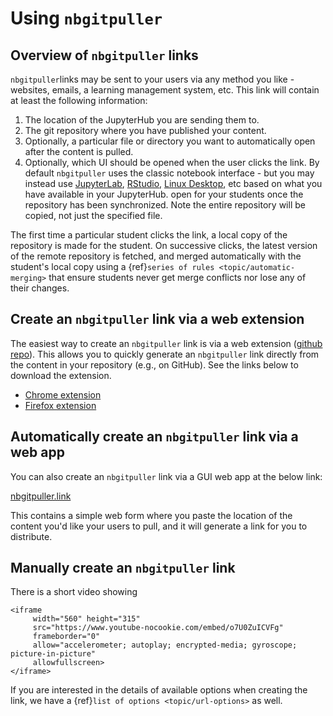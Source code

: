 # Using `nbgitpuller`

## Overview of `nbgitpuller` links

`nbgitpuller`links may be sent to your users via any method you like - websites, emails, a learning management system, etc.
This link will contain at least the following information:

1. The location of the JupyterHub you are sending them to.
2. The git repository where you have published your content.
3. Optionally, a particular file or directory you want to automatically open after the content is pulled.
4. Optionally, which UI should be opened when the user clicks the link.
   By default `nbgitpuller` uses the classic notebook interface - but you may instead use
   [JupyterLab](https://github.com/jupyterlab/jupyterlab/), [RStudio](https://github.com/jupyterhub/jupyter-rsession-proxy/), [Linux Desktop](https://github.com/jupyterhub/jupyter-remote-desktop-proxy), etc based on what you have available in your JupyterHub.
   open for your students once the repository has been synchronized. Note the entire repository will be copied, not just the specified file.

The first time a particular student clicks the link, a local copy of the
repository is made for the student. On successive clicks, the latest version
of the remote repository is fetched, and merged automatically with the
student's local copy using a {ref}`series of rules <topic/automatic-merging>`
that ensure students never get merge conflicts nor lose any of their changes.
## Create an `nbgitpuller` link via a web extension

The easiest way to create an `nbgitpuller` link is via a web extension  ([github repo](https://github.com/yuvipanda/nbgitpuller-link-generator-webextension)).
This allows you to quickly generate an `nbgitpuller` link directly from the content in your repository (e.g., on GitHub).
See the links below to download the extension.

- [Chrome extension](https://chrome.google.com/webstore/detail/nbgitpuller-link-generato/hpdbdpklpmppnoibabdkkhnfhkkehgnc)
- [Firefox extension](https://addons.mozilla.org/en-US/firefox/addon/nbgitpuller-link-generator/?utm_source=addons.mozilla.org&utm_medium=referral&utm_content=search)

## Automatically create an `nbgitpuller` link via a web app

You can also create an `nbgitpuller` link via a GUI web app at the below link:

[nbgitpuller.link](http://nbgitpuller.link)

This contains a simple web form where you paste the location of the content you'd like your users to pull, and it will generate a link for you to distribute.

## Manually create an `nbgitpuller` link


There is a short video showing 

```{raw} html
<iframe
     width="560" height="315"
     src="https://www.youtube-nocookie.com/embed/o7U0ZuICVFg"
     frameborder="0"
     allow="accelerometer; autoplay; encrypted-media; gyroscope; picture-in-picture"
     allowfullscreen>
</iframe>
```

If you are interested in the details of available options when creating
the link, we have a {ref}`list of options <topic/url-options>` as well.
